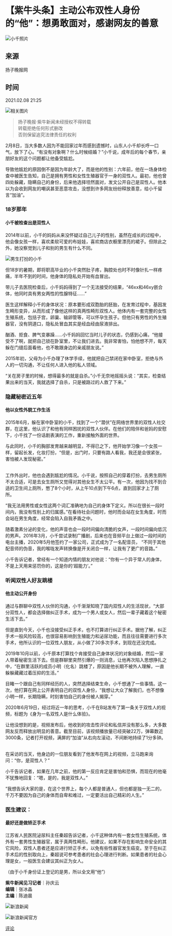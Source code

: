 # 【紫牛头条】主动公布双性人身份的“他”：想勇敢面对，感谢网友的善意

![小千照片](//tvax1.sinaimg.cn/crop.0.0.1080.1080.180/0077zapPly8fy61o545emj30u00u075y.jpg)

## 来源
扬子晚报网

## 时间
2021.02.08 21:25

![相关图片](//k.sinaimg.cn/n/sinakd202128s/297/w1080h1617/20210208/8d95-kiweitv6010635.jpg/w300h300z1l10t10q100672.jpg)

> 扬子晚报·紫牛新闻未经授权不得转载   
> 转载拒绝任何形式删改     
> 否则保留追究法律责任的权利  

2月8日，当大多数人因为不能回家过年而感到遗憾时，山东人小千却长呼一口气，放下了心。“有没有对象啊？什么时候结婚？”小千说，成年后的每个春节，亲朋好友的这个问题都让他备受尴尬。

导致他尴尬的原因倒不是因为年龄大了，而是他的性别：六年前，他在一场身体检查中被医生告知，自己是拥有男性和女性生殖器官于一身的双性人。最初，他也曾四处躲藏，隐瞒自己的身份，后来他选择坦然面对，发文公开自己是双性人。他本以为会收到网友的嘲讽甚至恶意攻击，没想到许多网友纷纷释放善意，给小千留言“加油”。

### 18岁那年

#### 小千被检查出是双性人

2014年以前，小千的妈妈从来没怀疑过自己儿子的性别，虽然在成长的过程中，他会像女孩一样，喜欢柔软可爱的布娃娃，喜欢商店衣橱里漂亮的裙子。但除此之外，她没察觉到儿子和别的男生有什么不同。

![男生打扮的小千](//k.sinaimg.cn/n/sinakd202128s/297/w1080h1617/20210208/8d95-kiweitv6010635.jpg/w700d1q75cms.jpg?by=cms_fixed_width)

但18岁的暑期，即将职高毕业的小千突然肚子疼，胸腔处也时不时像针扎一样疼痛，半年不到的时间，他身体的隐私处开始有血冒出。

带儿子去医院检查后，小千妈妈得到了一个无法接受的结果，“46xx和46xy嵌合体，他同时具有男女两性的性腺特征……”

医生这样解释小千的身体状况：原本要形成双胞胎的胚胎，在发育过程中，基因发生畸形变异，从而形成了像他这样的真两性畸形双性人。他体内有一套完整的女性生殖系统，包括子宫，卵巢、输卵管等，可以怀孕生孩子。但他只有男性的外生殖器官，没有阴道口，隐私处冒血其实是经血经由尿液排出。

酗酒、拒食、脾气变暴躁……小千妈妈回忆当时儿子的状态，仍感到心痛，“他接受不了啊，就把自己锁在卧室里，不让我们进去。我非常害怕，怕他想不开，每天躲在门缝后面看他，也不敢跟身边的亲戚朋友说。”

2015年初，父母为小千办理了休学手续，他就把自己禁闭在家中卧室，拒绝与外人的一切沟通，不让任何人进入他的私人领域。

“关在房子里的时候，想得最多的就是自杀。”小千无奈地摇摇头说：“其实，检查结果出来的当天，我就选择了自杀，只是被路过的人救了下来。”

### 隐藏秘密近五年

#### 他以女性外貌工作生活

2015年6月，躲在家中卧室的小千，找到了一个“潜伏”在网络世界里的双性人社交群，在这里，他认识了和他有同样困扰的双性人伙伴。在他们的陪伴和爸妈的安慰下，小千找了一份话剧表演的工作，重新接触外面的世界。

与此同时，小千的胸部发育越来越明显，不得已之下，他开始学习像一个女孩一样，留起长发，化妆打扮，“但是，出门时，只要有路人看我，我还是会很紧张，害怕被人发现秘密。”

![女生打扮的小千](data:image/png;base64,iVBORw0KGgoAAAANSUhEUgAAAAQAAAADAQMAAACOOjyFAAAAA1BMVEUAAACnej3aAAAAAXRSTlMAQObYZgAAAApJREFUCNdjAAMAAAYAAegKKqQAAAAASUVORK5CYII=)

工作外出时，他也会遇到尴尬的情况。小千说，按照自己的穿着打扮，去男生厕所不太合适，可是去女生厕所又觉得对其他女生不太公平。有一次，他因为找不到合适的卫生间上厕所，憋了8个小时，从上午10点到下午6点，直到回家才上了厕所。

“我无法用男性或女性这两个词汇准确地为自己的身体下定义。所以在很长一段时间内，我没有性别上的归属感。”在看待社会问题时，他时而会站在女生角度，时而会站在男生角度，经常会陷入自我矛盾之中。

随着激素分泌的变化，他的声音也会一段时间偏向清脆的女声，一段时间偏向低沉的男声。2016年3月，小千尝试录制广播剧，后来也在音频平台上做过一段时间的电台主播，2020年5月他签约了一家公司，正式成为了一名配音员， “不同于其他配音师的伪音，我的喉咙发声转换像是开关闭合一样，让我有了更广的音路。”

小千告诉记者，曾经有一个知道内情的朋友对他说：“你有一个异于常人的身体，不是上天用来惩罚你的，这是你的‘超能力’。”

### 听闻双性人好友跳楼

#### 他主动公开身份

通过与群聊中双性人伙伴的沟通，小千渐渐知晓了国内双性人的生活现状，“大部分双性人，都会选择做纠正手术，成为一个男人或女人，然后一辈子藏着这个秘密生活下去。”

但是直到今天，小千也没接受纠正手术，也不打算进行纠正手术。据他了解，纠正手术一般风险较高，也很容易影响到生殖能力和泌尿功能，而且往往需要进行多次手术，他所认识的一位双性人朋友，从小做了30多次手术，到现在还没完成。

2019年10月以前，小千原本打算找个肯接受自己身体状况的对象结婚，然后一家人带着秘密生活下去。但是群聊里突然引爆的一则消息，让他再次陷入思想挣扎之中，“在群里活跃的成员小明（化名）跳楼了，原因是他长期不被外人理解，一直躲躲藏藏过着压抑的生活。”

目睹一个跟自己有同样经历的人，突然选择结束生命，小千想通了一些事情。这一次，他打算在网上公开表明自己的双性人身份，“我想让大众了解我们，也不想像小明一样，长期隐瞒，时刻害怕自己的身份被人揭穿。”

2020年6月19日，经过将近一年的思考，小千在B站发布了第一条关于双性人的视频，标题为《身为一名双性人是什么体验》。

让他没想到的是，视频发布后，他收到的攻击性评论和私信并没有那么多，大多数网友反而释放出明显的善意。截至目前，该视频播放量已经突破22万，弹幕数近3000条，记者打开视频，满屏的“加油”从右向左滚动，不间断地持续了1分多钟。

![小千暂时以女生打扮生活](data:image/png;base64,iVBORw0KGgoAAAANSUhEUgAAAAQAAAADAQMAAACOOjyFAAAAA1BMVEUAAACnej3aAAAAAXRSTlMAQObYZgAAAApJREFUCNdjAAMAAAYAAegKKqQAAAAASUVORK5CYII=)

在采访的当天，他身边的一位朋友看到了他发布在网上的视频，立马跑来询问：“你，是双性人？”

小千告诉记者，如果在几年之前，他的第一反应肯定是害怕和恐惧，而现在的他毫不犹豫地回复：“嗯，是的，我是双性人。”

“我想告诉大家的是，在这个世界上，每个人都是普通人，但也都是独一无二的，千万不要因为自己的身体而自卑和难过，一定要活出自己精彩的人生。”

### 医生建议：

#### 最好还是做矫正手术

江苏省人民医院泌尿科主任秦超告诉记者，小千这种体内有一套女性生殖系统，体外有一套男性生殖器官，属于真两性畸形。他建议，如果不存在影响生命安全的其它风险，双性人患者还是应进行矫正手术，以免有些性器官发生癌变。至于在纠正手术后的性别取向上，秦超说可参考患者的社会心理进行判断。如果患者的社会心理是女，一般医生会建议其纠正为女人。

（由于小千身份证上登记的是男，所以全文用“他”）

**紫牛新闻见习记者**｜孙庆云  
**编辑**｜张冰晶  
**主编**｜陈迪晨  

![新浪新闻](//n.sinaimg.cn/default/2fb77759/20151125/320X320.png)  

![新浪新闻官方](https://n.sinaimg.cn/default/80905340/20200331/sinalogo.png)  

[评论](https://cmnt.sina.cn/index?product=comos&index=kftpnny5854991&tj_ch=news&is_clear=0)  
